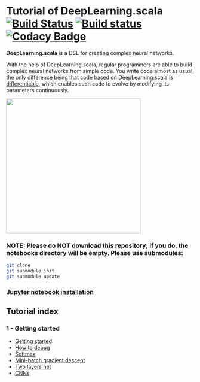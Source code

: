 # Tutorial of DeepLearning.scala [![Build Status](https://travis-ci.org/izhangzhihao/deeplearning-tutorial.svg?branch=master)](https://travis-ci.org/izhangzhihao/deeplearning-tutorial) [![Build status](https://ci.appveyor.com/api/projects/status/fvxjskxa9oqwqpel/branch/master?svg=true)](https://ci.appveyor.com/project/izhangzhihao/deeplearning-tutorial/branch/master) [![Codacy Badge](https://api.codacy.com/project/badge/Grade/09b2f5a4d06547a38ce425e7c7fae869)](https://www.codacy.com/app/izhangzhihao/deeplearning-tutorial?utm_source=github.com&utm_medium=referral&utm_content=izhangzhihao/deeplearning-tutorial&utm_campaign=badger)

**DeepLearning.scala** is a DSL for creating complex neural networks.

With the help of DeepLearning.scala, regular programmers are able to build complex neural networks from simple code. You  write code almost as usual, the only difference being that code based on DeepLearning.scala is [differentiable](https://colah.github.io/posts/2015-09-NN-Types-FP/), which enables such code to evolve by modifying its parameters continuously.

<img src="https://github.com/izhangzhihao/deeplearning-tutorial/blob/master/cover.jpeg" width="360">

### NOTE: Please do NOT download this repository; if you do, the notebooks directory will be empty. Please use submodules:

```sh
git clone
git submodule init
git submodule update
```


### [Jupyter notebook installation](https://github.com/alexarchambault/jupyter-scala)

## Tutorial index

### 1 - Getting started
- [Getting started](https://github.com/thoughtworksinc/deeplearning.scala-website/blob/v1.0.0-doc/ipynbs/GettingStarted.ipynb)
- [How to debug](https://github.com/thoughtworksinc/deeplearning.scala-website/blob/v1.0.0-doc/ipynbs/Debug.ipynb)
- [Softmax](https://github.com/thoughtworksinc/deeplearning.scala-website/blob/v1.0.0-doc/ipynbs/SoftmaxLinearClassifier.ipynb)
- [Mini-batch gradient descent](https://github.com/thoughtworksinc/deeplearning.scala-website/blob/v1.0.0-doc/ipynbs/MiniBatchGradientDescent.ipynb)
- [Two layers net](https://github.com/thoughtworksinc/deeplearning.scala-website/blob/v1.0.0-doc/ipynbs/TwoLayerNet.ipynb)
- [CNNs](https://github.com/thoughtworksinc/deeplearning.scala-website/blob/v1.0.0-doc/ipynbs/CNNs.ipynb)
